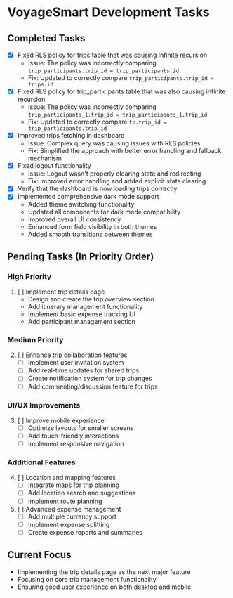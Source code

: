 # VoyageSmart Development Tasks

## Completed Tasks

- [x] Fixed RLS policy for trips table that was causing infinite recursion
  - Issue: The policy was incorrectly comparing `trip_participants.trip_id = trip_participants.id`
  - Fix: Updated to correctly compare `trip_participants.trip_id = trips.id`
- [x] Fixed RLS policy for trip_participants table that was also causing infinite recursion
  - Issue: The policy was incorrectly comparing `trip_participants_1.trip_id = trip_participants_1.trip_id`
  - Fix: Updated to correctly compare `tp.trip_id = trip_participants.trip_id`
- [x] Improved trips fetching in dashboard
  - Issue: Complex query was causing issues with RLS policies
  - Fix: Simplified the approach with better error handling and fallback mechanism
- [x] Fixed logout functionality
  - Issue: Logout wasn't properly clearing state and redirecting
  - Fix: Improved error handling and added explicit state clearing
- [x] Verify that the dashboard is now loading trips correctly
- [x] Implemented comprehensive dark mode support
  - Added theme switching functionality
  - Updated all components for dark mode compatibility
  - Improved overall UI consistency
  - Enhanced form field visibility in both themes
  - Added smooth transitions between themes

## Pending Tasks (In Priority Order)

### High Priority
1. [ ] Implement trip details page
   - Design and create the trip overview section
   - Add itinerary management functionality
   - Implement basic expense tracking UI
   - Add participant management section

### Medium Priority
2. [ ] Enhance trip collaboration features
   - [ ] Implement user invitation system
   - [ ] Add real-time updates for shared trips
   - [ ] Create notification system for trip changes
   - [ ] Add commenting/discussion feature for trips

### UI/UX Improvements
3. [ ] Improve mobile experience
   - [ ] Optimize layouts for smaller screens
   - [ ] Add touch-friendly interactions
   - [ ] Implement responsive navigation

### Additional Features
4. [ ] Location and mapping features
   - [ ] Integrate maps for trip planning
   - [ ] Add location search and suggestions
   - [ ] Implement route planning
5. [ ] Advanced expense management
   - [ ] Add multiple currency support
   - [ ] Implement expense splitting
   - [ ] Create expense reports and summaries

## Current Focus
- Implementing the trip details page as the next major feature
- Focusing on core trip management functionality
- Ensuring good user experience on both desktop and mobile
